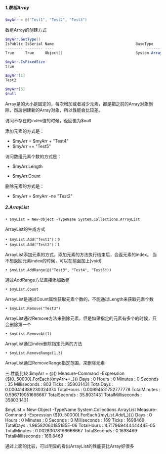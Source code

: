 ##### 1.数组Array 

~~~powershell
$myArr = @("Test1", "Test2", "Test3")
~~~

数组Array的创建方式

~~~powershell
$myArr.GetType()
IsPublic IsSerial Name                                     BaseType
-------- -------- ----                                          --------
True     True     Object[]                                 System.Array

$myArr.IsFixedSize
true

$myArr[1]
Test2

$myArr[5]
$null
~~~

Array是的大小是固定的，每次增加或者减少元素，都是把之前的Array对象删除，然后创建新的Array对象，所以性能会比较差。

访问不存在的index值的时候，返回值为$null

添加元素的方式是：

- $myArr = $myArr + "Test4"
- $myArr += "Test5"



访问数组元素个数的方式是：

- $myArr.Length

- $myArr.Count

删除元素的方式是：

- $myArr = $myArr -ne "Test2"



##### 2.ArrayList

	• $myList = New-Object -TypeName System.Collections.ArrayList
ArrayList的生成方式


	• $myList.Add("Test1")：0
	• $myList.Add("Test2")：1
ArrayList添加元素的方式，添加元素的方法执行结束后，会返元素的index。
当不想返回元素index的时候，可以在前面加上[void]


	• $myList.AddRange(@("Test3", "Test4", "Test5"))
通过AddRange方法直接添加数组


	• $myList.Count
ArrayList是通过Count属性获取元素个数的，不能通过Length来获取元素个数


	• $myList.Remove("Test3")
ArrayList通过Remove方法来删除元素，但是如果指定的元素有多个的时候，只会删除第一个


	• $myList.RemoveAt(1)
ArrayList通过index删除指定元素的方法


	• $myList.RemoveRange(1,3)
ArrayList通过RemoveRange指定范围，来删除元素


三.性能比较
$myArr = @()
Measure-Command -Expression {$(0..50000).ForEach({$myArr+=$_})}
Days              : 0
Hours             : 0
Minutes           : 0
Seconds           : 35
Milliseconds      : 803
Ticks             : 358031431
TotalDays         : 0.000414388230324074
TotalHours        : 0.00994531752777778
TotalMinutes      : 0.596719051666667
TotalSeconds      : 35.8031431
TotalMilliseconds : 35803.1431


$myList = New-Object -TypeName System.Collections.ArrayList
Measure-Command -Expression {$(0..50000).ForEach({$myList.Add($_)})}
Days              : 0
Hours             : 0
Minutes           : 0
Seconds           : 0
Milliseconds      : 169
Ticks             : 1698469
TotalDays         : 1.96582060185185E-06
TotalHours        : 4.71796944444444E-05
TotalMinutes      : 0.00283078166666667
TotalSeconds      : 0.1698469
TotalMilliseconds : 169.8469

通过上面的比较，可以明显的看出ArrayList的性能要比Array好很多